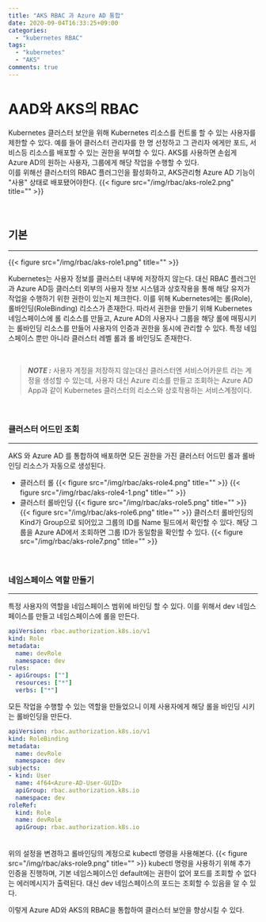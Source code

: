 ```yaml
---
title: "AKS RBAC 과 Azure AD 통합"
date: 2020-09-04T16:33:25+09:00
categories:
  - "kubernetes RBAC"
tags:
  - "kubernetes"
  - "AKS"
comments: true
---
```


# AAD와 AKS의 RBAC
Kubernetes 클러스터 보안을 위해 Kubernetes 리소스를 컨트롤 할 수 있는 사용자를 제한할 수 있다. 예를 들어 클러스터 관리자를 한 명 선정하고 그 관리자 에게만 포드, 서비스등 리소스를 배포할 수 있는 권한을 부여할 수 있다. AKS를 사용하면 손쉽게 Azure AD의 원하는 사용자, 그룹에게 해당 작업을 수행할 수 있다.   
이를 위해선 클러스터의 RBAC 플러그인을 활성화하고, AKS관리형 Azure AD 기능이 "사용" 상태로 배포됐어야한다.
{{< figure src="/img/rbac/aks-role2.png" title="" >}}

　
<br>

## 기본
----
{{< figure src="/img/rbac/aks-role1.png" title="" >}}

Kubernetes는 사용자 정보를 클러스터 내부에 저장하지 않는다. 대신 RBAC 플러그인과 Azure AD등 클러스터 외부의 사용자 정보 시스템과 상호작용을 통해 해당 유저가 작업을 수행하기 위한 권한이 있는지 체크한다. 이를 위해 Kubernetes에는 롤(Role), 롤바인딩(RoleBinding) 리소스가 존재한다. 따라서 권한을 만들기 위해 Kubernetes 네임스페이스에 롤 리소스를 만들고, Azure AD의 사용자나 그룹을 해당 롤에 매핑시키는 롤바인딩 리소스를 만들어 사용자의 인증과 권한을 동시에 관리할 수 있다. 특정 네임스페이스 뿐만 아니라 클러스터 레벨 롤과 롤 바인딩도 존재한다.  

<br>

> **_NOTE :_**  사용자 계정을 저장하지 않는대신 클러스터엔 서비스어카운트 라는 계정을 생성할 수 있는데, 사용자 대신 Azure 리소를 만들고 조회하는 Azure AD App과 같이 Kubernetes 클러스터의 리소스와 상호작용하는 서비스계정이다.

　

### 클러스터 어드민 조회
----
AKS 와 Azure AD 를 통합하여 배포하면 모든 권한을 가진 클러스터 어드민 롤과 롤바인딩 리소스가 자동으로 생성된다.

- 클러스터 롤
{{< figure src="/img/rbac/aks-role4.png" title="" >}}
{{< figure src="/img/rbac/aks-role4-1.png" title="" >}}
　
- 클러스터 롤바인딩
{{< figure src="/img/rbac/aks-role5.png" title="" >}}
{{< figure src="/img/rbac/aks-role6.png" title="" >}}
클러스터 롤바인딩의 Kind가 Group으로 되어있고 그룹의 ID를 Name 필드에서 확인할 수 있다. 해당 그룹을 Azure AD에서 조회하면 그룹 ID가 동일함을 확인할 수 있다.
{{< figure src="/img/rbac/aks-role7.png" title="" >}}

　

### 네임스페이스 역할 만들기
----
특정 사용자의 역할을 네임스페이스 범위에 바인딩 할 수 있다. 이를 위해서 dev 네임스페이스를 만들고 네임스페이스에 롤을 만든다.
````yaml
apiVersion: rbac.authorization.k8s.io/v1
kind: Role
metadata:
  name: devRole
  namespace: dev
rules:
- apiGroups: [""]
  resources: ["*"]
  verbs: ["*"]
````
모든 작업을 수행할 수 있는 역할을 만들었으니 이제 사용자에게 해당 롤을 바인딩 시키는 롤바인딩을 만든다.
````yaml
apiVersion: rbac.authorization.k8s.io/v1
kind: RoleBinding
metadata:
  name: devRole
  namespace: dev
subjects:
- kind: User
  name: 4f64<Azure-AD-User-GUID>
  apiGroup: rbac.authorization.k8s.io
  namespace: dev
roleRef:
  kind: Role
  name: devRole
  apiGroup: rbac.authorization.k8s.io
````
　  
위의 설정을 변경하고 롤바인딩의 계정으로 kubectl 명령을 사용해본다.
{{< figure src="/img/rbac/aks-role9.png" title="" >}}
kubectl 명령을 사용하기 위해 추가 인증을 진행하며, 기본 네임스페이스인 default에는 권한이 없어 포드를 조회할 수 없다는 에러메시지가 출력된다. 대신 dev 네임스페이스의 포드는 조회할 수 있음을 알 수 있다.

이렇게 Azure AD와 AKS의 RBAC을 통합하여 클러스터 보안을 향상시킬 수 있다.
